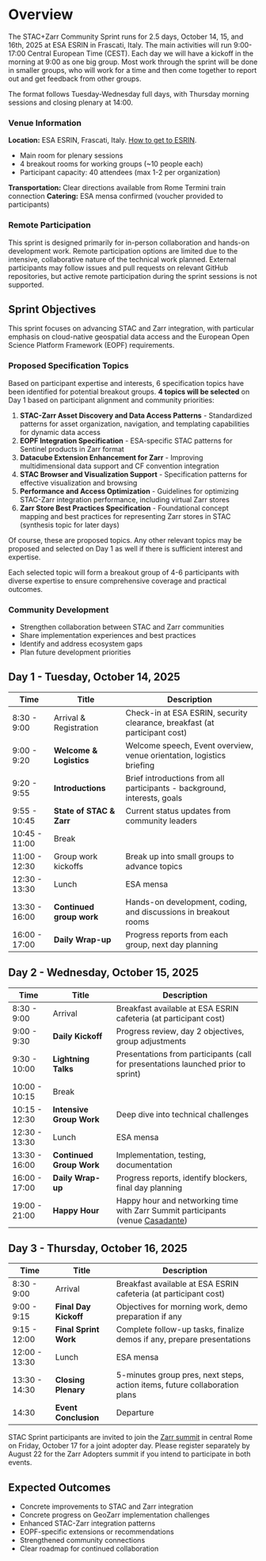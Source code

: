 # Overview

The STAC+Zarr Community Sprint runs for 2.5 days, October 14, 15, and 16th, 2025 at ESA ESRIN in Frascati, Italy. The main activities will run 9:00-17:00 Central European Time (CEST). Each day we will have a kickoff in the morning at 9:00 as one big group. Most work through the sprint will be done in smaller groups, who will work for a time and then come together to report out and get feedback from other groups.

The format follows Tuesday-Wednesday full days, with Thursday morning sessions and closing plenary at 14:00.

### Venue Information

**Location:** ESA ESRIN, Frascati, Italy. [How to get to ESRIN](https://www.esa.int/About_Us/ESRIN/Getting_to_ESRIN).

- Main room for plenary sessions
- 4 breakout rooms for working groups (~10 people each)
- Participant capacity: 40 attendees (max 1-2 per organization)

**Transportation:** Clear directions available from Rome Termini train connection
**Catering:** ESA mensa confirmed (voucher provided to participants)

### Remote Participation

This sprint is designed primarily for in-person collaboration and hands-on development work. Remote participation options are limited due to the intensive, collaborative nature of the technical work planned. External participants may follow issues and pull requests on relevant GitHub repositories, but active remote participation during the sprint sessions is not supported.

## Sprint Objectives

This sprint focuses on advancing STAC and Zarr integration, with particular emphasis on cloud-native geospatial data access and the European Open Science Platform Framework (EOPF) requirements.

### Proposed Specification Topics

Based on participant expertise and interests, 6 specification topics have been identified for potential breakout groups. **4 topics will be selected** on Day 1 based on participant alignment and community priorities:

1. **STAC-Zarr Asset Discovery and Data Access Patterns** - Standardized patterns for asset organization, navigation, and templating capabilities for dynamic data access
2. **EOPF Integration Specification** - ESA-specific STAC patterns for Sentinel products in Zarr format
3. **Datacube Extension Enhancement for Zarr** - Improving multidimensional data support and CF convention integration
4. **STAC Browser and Visualization Support** - Specification patterns for effective visualization and browsing
5. **Performance and Access Optimization** - Guidelines for optimizing STAC-Zarr integration performance, including virtual Zarr stores
6. **Zarr Store Best Practices Specification** - Foundational concept mapping and best practices for representing Zarr stores in STAC (synthesis topic for later days)

Of course, these are proposed topics. Any other relevant topics may be proposed and selected on Day 1 as well if there is sufficient interest and expertise.

Each selected topic will form a breakout group of 4-6 participants with diverse expertise to ensure comprehensive coverage and practical outcomes.

### Community Development

- Strengthen collaboration between STAC and Zarr communities
- Share implementation experiences and best practices
- Identify and address ecosystem gaps
- Plan future development priorities

## Day 1 - Tuesday, October 14, 2025

| **Time**      | **Title**                | **Description**                                                            |
| ------------- | ------------------------ | -------------------------------------------------------------------------- |
| 8:30 - 9:00   | Arrival & Registration   | Check-in at ESA ESRIN, security clearance, breakfast (at participant cost) |
| 9:00 - 9:20   | **Welcome & Logistics**  | Welcome speech, Event overview, venue orientation, logistics briefing      |
| 9:20 - 9:55   | **Introductions**        | Brief introductions from all participants - background, interests, goals   |
| 9:55 - 10:45  | **State of STAC & Zarr** | Current status updates from community leaders                              |
| 10:45 - 11:00 | Break                    |                                                                            |
| 11:00 - 12:30 | Group work kickoffs      | Break up into small groups to advance topics                               |
| 12:30 - 13:30 | Lunch                    | ESA mensa                                                                  |
| 13:30 - 16:00 | **Continued group work** | Hands-on development, coding, and discussions in breakout rooms            |
| 16:00 - 17:00 | **Daily Wrap-up**        | Progress reports from each group, next day planning                        |

## Day 2 - Wednesday, October 15, 2025

| **Time**      | **Title**                | **Description**                                                                                                             |
| ------------- | ------------------------ | --------------------------------------------------------------------------------------------------------------------------- |
| 8:30 - 9:00   | Arrival                  | Breakfast available at ESA ESRIN cafeteria (at participant cost)                                                            |
| 9:00 - 9:30   | **Daily Kickoff**        | Progress review, day 2 objectives, group adjustments                                                                        |
| 9:30 - 10:00  | **Lightning Talks**      | Presentations from participants (call for presentations launched prior to sprint)                                           |
| 10:00 - 10:15 | Break                    |                                                                                                                             |
| 10:15 - 12:30 | **Intensive Group Work** | Deep dive into technical challenges                                                                                         |
| 12:30 - 13:30 | Lunch                    | ESA mensa                                                                                                                   |
| 13:30 - 16:00 | **Continued Group Work** | Implementation, testing, documentation                                                                                      |
| 16:00 - 17:00 | **Daily Wrap-up**        | Progress reports, identify blockers, final day planning                                                                     |
| 19:00 - 21:00 | **Happy Hour**           | Happy hour and networking time with Zarr Summit participants (venue [Casadante](https://maps.app.goo.gl/ngFdeu2h1Maxgxej6)) |

## Day 3 - Thursday, October 16, 2025

| **Time**      | **Title**             | **Description**                                                            |
| ------------- | --------------------- | -------------------------------------------------------------------------- |
| 8:30 - 9:00   | Arrival               | Breakfast available at ESA ESRIN cafeteria (at participant cost)           |
| 9:00 - 9:15   | **Final Day Kickoff** | Objectives for morning work, demo preparation if any                       |
| 9:15 - 12:00  | **Final Sprint Work** | Complete follow-up tasks, finalize demos if any, prepare presentations     |
| 12:00 - 13:30 | Lunch                 | ESA mensa                                                                  |
| 13:30 - 14:30 | **Closing Plenary**   | 5-minutes group pres, next steps, action items, future collaboration plans |
| 14:30         | **Event Conclusion**  | Departure                                                                  |

STAC Sprint participants are invited to join the [Zarr summit](https://zarr-summit-2025.netlify.app/) in central Rome on Friday, October 17 for a joint adopter day.
Please register separately by August 22 for the Zarr Adopters summit if you intend to participate in both events.

## Expected Outcomes

- Concrete improvements to STAC and Zarr integration
- Concrete progress on GeoZarr implementation challenges
- Enhanced STAC-Zarr integration patterns
- EOPF-specific extensions or recommendations
- Strengthened community connections
- Clear roadmap for continued collaboration
